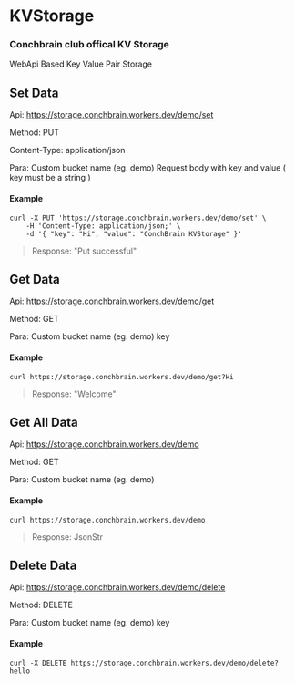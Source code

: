 # KVStorage

### Conchbrain club offical KV Storage

WebApi Based Key Value Pair Storage

## Set Data

Api: https://storage.conchbrain.workers.dev/demo/set

Method: PUT

Content-Type: application/json

Para:
     Custom bucket name (eg. demo)
     Request body with key and value ( key must be a string )

#### Example

```shell
curl -X PUT 'https://storage.conchbrain.workers.dev/demo/set' \
    -H 'Content-Type: application/json;' \
    -d '{ "key": "Hi", "value": "ConchBrain KVStorage" }'
```

> Response: "Put successful"

## Get Data

Api: https://storage.conchbrain.workers.dev/demo/get

Method: GET

Para:
     Custom bucket name (eg. demo)
     key
     
#### Example

```shell
curl https://storage.conchbrain.workers.dev/demo/get?Hi
```

> Response: "Welcome"

## Get All Data

Api: https://storage.conchbrain.workers.dev/demo

Method: GET

Para:
     Custom bucket name (eg. demo)
     
#### Example

```shell
curl https://storage.conchbrain.workers.dev/demo
```

> Response: JsonStr

## Delete Data

Api: https://storage.conchbrain.workers.dev/demo/delete

Method: DELETE

Para:
     Custom bucket name (eg. demo)
     key
     
#### Example

```shell
curl -X DELETE https://storage.conchbrain.workers.dev/demo/delete?hello
```
